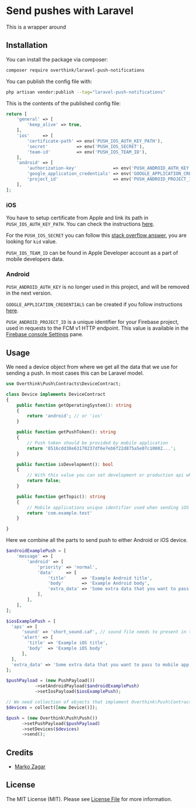 # Send pushes with Laravel

This is a wrapper around 

## Installation

You can install the package via composer:

```bash
composer require overthink/laravel-push-notifications
```

You can publish the config file with:

```bash
php artisan vendor:publish --tag="laravel-push-notifications"
```

This is the contents of the published config file:

```php
return [
    'general' => [
        'keep_alive' => true,
    ],
    'ios'     => [
        'certificate-path' => env('PUSH_IOS_AUTH_KEY_PATH'),
        'secret'           => env('PUSH_IOS_SECRET'),
        'team-id'          => env('PUSH_IOS_TEAM_ID'),
    ],
    'android' => [
        'authorization-key'              => env('PUSH_ANDROID_AUTH_KEY'),
        'google_application_credentials' => env('GOOGLE_APPLICATION_CREDENTIALS'),
        'project_id'                     => env('PUSH_ANDROID_PROJECT_ID'),
    ],
];
```
### iOS
You have to setup certificate from Apple and link its path in `PUSH_IOS_AUTH_KEY_PATH`. You can check the instructions [here](https://developer.apple.com/documentation/usernotifications/setting_up_a_remote_notification_server/establishing_a_certificate-based_connection_to_apns).

For the `PUSH_IOS_SECRET` you can follow this [stack overflow answer](https://stackoverflow.com/a/40301501), you are looking for `kid` value.

`PUSH_IOS_TEAM_ID` can be found in Apple Developer account as a part of mobile developers data.

### Android
`PUSH_ANDROID_AUTH_KEY` is no longer used in this project, and will be removed in the next version.

`GOOGLE_APPLICATION_CREDENTIALS` can be created if you follow instructions [here](https://developers.google.com/workspace/guides/create-credentials).

`PUSH_ANDROID_PROJECT_ID` is a unique identifier for your Firebase project, used in requests to the FCM v1 HTTP endpoint. This value is available in the [Firebase console Settings](https://console.firebase.google.com/project/_/settings/general) pane.

## Usage
We need a device object from where we get all the data that we use for sending a push. In most cases this can be Laravel model.
```php
use Overthink\Push\Contracts\DeviceContract;

class Device implements DeviceContract
{    
    public function getOperatingSystem(): string
    {
        return 'android'; // or 'ios'
    }

    public function getPushToken(): string
    {
        // Push token should be provided by mobile application
        return '8516cdd38e63170237df6e7eb6f22d875a5e07c10082...';
    }

    public function isDevelopment(): bool
    {
        // With this value you can set development or production api when sending iOS push
        return false;
    }

    public function getTopic(): string
    {
        // Mobile applications unique identifier used when sending iOS push 
        return 'com.example.test'
    }

}

```
Here we combine all the parts to send push to either Android or iOS device.

```php
$androidExamplePush = [
    'message' => [
        'android' => [
            'priority' => 'normal',
            'data'     => [
                'title'      => 'Example Android title',
                'body'       => 'Example Android body',
                'extra_data' => 'Some extra data that you want to pass to mobile app'
            ],
        ],
    ],
];

$iosExamplePush = [
  'aps' => [
      'sound' => 'short_sound.caf', // sound file needs to present in the app
      'alert' => [
        'title' => 'Example iOS title',
        'body'  => 'Example iOS body'
      ],
  ],
  'extra_data' => 'Some extra data that you want to pass to mobile app'
];

$pushPayload = (new PushPayload())
           ->setAndroidPayload($androidExamplePush)
           ->setIosPayload($iosExamplePush);

// We need collection of objects that implement Overthink\Push\Contracts\DeviceContract
$devices = collect([new Device()]);

$push = (new Overthink\Push\Push())
      ->setPushPayload($pushPayload)
      ->setDevices($devices)
      ->send();

```

## Credits

- [Marko Zagar](https://github.com/MarkoDevelop)

## License

The MIT License (MIT). Please see [License File](LICENSE.md) for more information.
